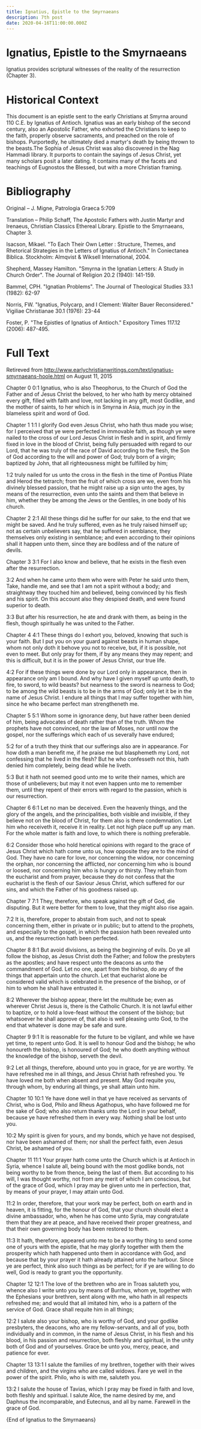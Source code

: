 ```yaml
---
title: Ignatius, Epistle to the Smyrnaeans
description: 7th post
date: 2020-04-16T11:00:00.000Z
---
```


# Ignatius, Epistle to the Smyrnaeans
Ignatius provides scriptural witnesses of the reality of the resurrection (Chapter 3).



# Historical Context
This document is an epistle sent to the early Christians at Smyrna around 110 C.E. by Ignatius of Antioch. Ignatius was an early bishop of the second century, also an Apostolic Father, who exhorted the Christians to keep to the faith, properly observe sacraments, and preached on the role of bishops. Purportedly, he ultimately died a martyr's death by being thrown to the beasts.The Sophia of Jesus Christ was also discovered in the Nag Hammadi library. It purports to contain the sayings of Jesus Christ, yet many scholars posit a later dating. It contains many of the facets and teachings of Eugnostos the Blessed, but with a more Christian framing.

# Bibliography
Original – J. Migne, Patrologia Graeca 5:709

Translation – Philip Schaff, The Apostolic Fathers with Justin Martyr and Irenaeus, Christian Classics Ethereal Library. Epistle to the Smyrnaeans, Chapter 3.

Isacson, Mikael. "To Each Their Own Letter : Structure, Themes, and Rhetorical Strategies in the Letters of Ignatius of Antioch." In Coniectanea Biblica. Stockholm: Almqvist & Wiksell International, 2004.

Shepherd, Massey Hamilton. "Smyrna in the Ignatian Letters: A Study in Church Order". The Journal of Religion 20.2 (1940): 141-159.

Bammel, CPH. "Ignatian Problems". The Journal of Theological Studies 33.1 (1982): 62-97

Norris, FW. "Ignatius, Polycarp, and I Clement: Walter Bauer Reconsidered." Vigiliae Christianae 30.1 (1976): 23-44

Foster, P. "The Epistles of Ignatius of Antioch." Expository Times 117.12 (2006): 487-495.

# Full Text
Retireved from http://www.earlychristianwritings.com/text/ignatius-smyrnaeans-hoole.html on August 11, 2015

Chapter 0
0:1 Ignatius, who is also Theophorus, to the Church of God the Father and of Jesus Christ the beloved, to her who hath by mercy obtained every gift, filled with faith and love, not lacking in any gift, most Godlike, and the mother of saints, to her which is in Smyrna in Asia, much joy in the blameless spirit and word of God.

Chapter 1
1:1 I glorify God even Jesus Christ, who hath thus made you wise; for I perceived that ye were perfected in immovable faith, as though ye were nailed to the cross of our Lord Jesus Christ in flesh and in spirit, and firmly fixed in love in the blood of Christ, being fully persuaded with regard to our Lord, that he was truly of the race of David according to the flesh, the Son of God according to the will and power of God; truly born of a virgin; baptized by John, that all righteousness might be fulfilled by him;

1:2 truly nailed for us unto the cross in the flesh in the time of Pontius Pilate and Herod the tetrarch; from the fruit of which cross are we, even from his divinely blessed passion, that he might raise up a sign unto the ages, by means of the resurrection, even unto the saints and them that believe in him, whether they be among the Jews or the Gentiles, in one body of his church.

Chapter 2
2:1 All these things did he suffer for our sake, to the end that we might be saved. And he truly suffered, even as he truly raised himself up; not as certain unbelievers say, that he suffered in semblance, they themselves only existing in semblance; and even according to their opinions shall it happen unto them, since they are bodiless and of the nature of devils.

Chapter 3
3:1 For I also know and believe, that he exists in the flesh even after the resurrection.

3:2 And when he came unto them who were with Peter he said unto them, Take, handle me, and see that I am not a spirit without a body; and straightway they touched him and believed, being convinced by his flesh and his spirit. On this account also they despised death, and were found superior to death.

3:3 But after his resurrection, he ate and drank with them, as being in the flesh, though spiritually he was united to the Father.

Chapter 4
4:1 These things do I exhort you, beloved, knowing that such is your faith. But I put you on your guard against beasts in human shape, whom not only doth it behove you not to receive, but, if it is possible, not even to meet. But only pray for them, if by any means they may repent; and this is difficult, but it is in the power of Jesus Christ, our true life.

4:2 For if these things were done by our Lord only in appearance, then in appearance only am I bound. And why have I given myself up unto death, to fire, to sword, to wild beasts? but nearness to the sword is nearness to God; to be among the wild beasts is to be in the arms of God; only let it be in the name of Jesus Christ. I endure all things that I may suffer together with him, since he who became perfect man strengtheneth me.

Chapter 5
5:1 Whom some in ignorance deny, but have rather been denied of him, being advocates of death rather than of the truth. Whom the prophets have not convinced, nor the law of Moses, nor until now the gospel, nor the sufferings which each of us severally have endured;

5:2 for of a truth they think that our sufferings also are in appearance. For how doth a man benefit me, if he praise me but blasphemeth my Lord, not confessing that he lived in the flesh? But he who confesseth not this, hath denied him completely, being dead while he liveth.

5:3 But it hath not seemed good unto me to write their names, which are those of unbelievers; but may it not even happen unto me to remember them, until they repent of their errors with regard to the passion, which is our resurrection.

Chapter 6
6:1 Let no man be deceived. Even the heavenly things, and the glory of the angels, and the principalities, both visible and invisible, if they believe not on the blood of Christ, for them also is there condemnation. Let him who receiveth it, receive it in reality. Let not high place puff up any man. For the whole matter is faith and love, to which there is nothing preferable.

6:2 Consider those who hold heretical opinions with regard to the grace of Jesus Christ which hath come unto us, how opposite they are to the mind of God. They have no care for love, nor concerning the widow, nor concerning the orphan, nor concerning the afflicted, nor concerning him who is bound or loosed, nor concerning him who is hungry or thirsty. They refrain from the eucharist and from prayer, because they do not confess that the eucharist is the flesh of our Saviour Jesus Christ, which suffered for our sins, and which the Father of his goodness raised up.

Chapter 7
7:1 They, therefore, who speak against the gift of God, die disputing. But it were better for them to love, that they might also rise again.

7:2 It is, therefore, proper to abstain from such, and not to speak concerning them, either in private or in public; but to attend to the prophets, and especially to the gospel, in which the passion hath been revealed unto us, and the resurrection hath been perfected.

Chapter 8
8:1 But avoid divisions, as being the beginning of evils. Do ye all follow the bishop, as Jesus Christ doth the Father; and follow the presbyters as the apostles; and have respect unto the deacons as unto the commandment of God. Let no one, apart from the bishop, do any of the things that appertain unto the church. Let that eucharist alone be considered valid which is celebrated in the presence of the bishop, or of him to whom he shall have entrusted it.

8:2 Wherever the bishop appear, there let the multitude be; even as wherever Christ Jesus is, there is the Catholic Church. It is not lawful either to baptize, or to hold a love-feast without the consent of the bishop; but whatsoever he shall approve of, that also is well pleasing unto God, to the end that whatever is done may be safe and sure.

Chapter 9
9:1 It is reasonable for the future to be vigilant, and while we have yet time, to repent unto God. It is well to honour God and the bishop; he who honoureth the bishop, is honoured of God; he who doeth anything without the knowledge of the bishop, serveth the devil.

9:2 Let all things, therefore, abound unto you in grace, for ye are worthy. Ye have refreshed me in all things, and Jesus Christ hath refreshed you. Ye have loved me both when absent and present. May God requite you, through whom, by enduring all things, ye shall attain unto him.

Chapter 10
10:1 Ye have done well in that ye have received as servants of Christ, who is God, Philo and Rheus Agathopus, who have followed me for the sake of God; who also return thanks unto the Lord in your behalf, because ye have refreshed them in every way. Nothing shall be lost unto you.

10:2 My spirit is given for yours, and my bonds, which ye have not despised, nor have been ashamed of them; nor shall the perfect faith, even Jesus Christ, be ashamed of you.

Chapter 11
11:1 Your prayer hath come unto the Church which is at Antioch in Syria, whence I salute all, being bound with the most godlike bonds, not being worthy to be from thence, being the last of them. But according to his will, I was thought worthy, not from any merit of which I am conscious, but of the grace of God, which I pray may be given unto me in perfection, that, by means of your prayer, I may attain unto God.

11:2 In order, therefore, that your work may be perfect, both on earth and in heaven, it is fitting, for the honour of God, that your church should elect a divine ambassador, who, when he has come unto Syria, may congratulate them that they are at peace, and have received their proper greatness, and that their own governing body has been restored to them.

11:3 It hath, therefore, appeared unto me to be a worthy thing to send some one of yours with the epistle, that he may glorify together with them the prosperity which hath happened unto them in accordance with God, and because that by your prayer it hath already attained unto the harbour. Since ye are perfect, think also such things as be perfect; for if ye are willing to do well, God is ready to grant you the opportunity.

Chapter 12
12:1 The love of the brethren who are in Troas saluteth you, whence also I write unto you by means of Burrhus, whom ye, together with the Ephesians your brethren, sent along with me, who hath in all respects refreshed me; and would that all imitated him, who is a pattern of the service of God. Grace shall requite him in all things;

12:2 I salute also your bishop, who is worthy of God, and your godlike presbyters, the deacons, who are my fellow-servants, and all of you, both individually and in common, in the name of Jesus Christ, in his flesh and his blood, in his passion and resurrection, both fleshly and spiritual, in the unity both of God and of yourselves. Grace be unto you, mercy, peace, and patience for ever.

Chapter 13
13:1 I salute the families of my brethren, together with their wives and children, and the virgins who are called widows. Fare ye well in the power of the spirit. Philo, who is with me, saluteth you.

13:2 I salute the house of Tavias, which I pray may be fixed in faith and love, both fleshly and spiritual. I salute Alce, the name desired by me, and Daphnus the incomparable, and Eutecnus, and all by name. Farewell in the grace of God.

{End of Ignatius to the Smyrnaeans}
